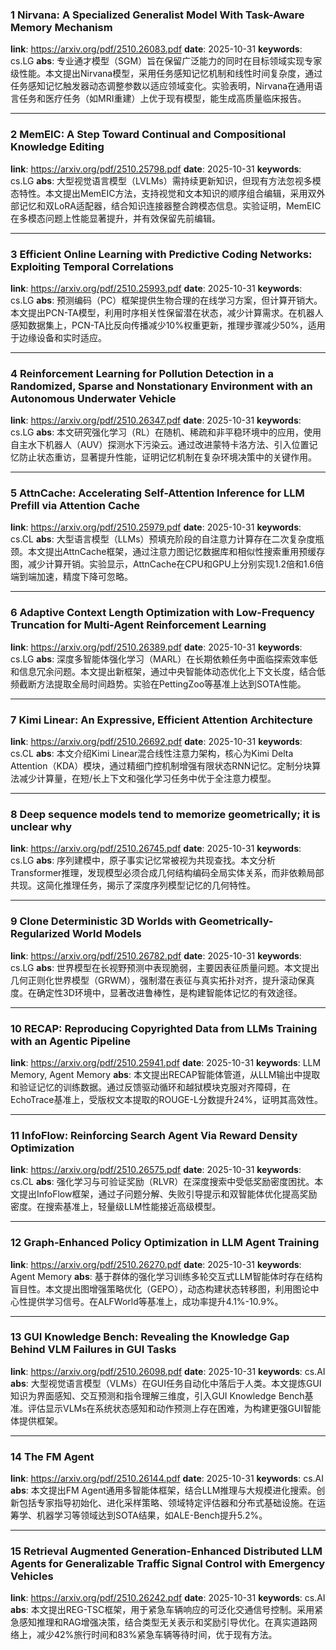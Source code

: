 ### 1 Nirvana: A Specialized Generalist Model With Task-Aware Memory Mechanism

**link**: https://arxiv.org/pdf/2510.26083.pdf
**date**: 2025-10-31
**keywords**: cs.LG
**abs**: 专业通才模型（SGM）旨在保留广泛能力的同时在目标领域实现专家级性能。本文提出Nirvana模型，采用任务感知记忆机制和线性时间复杂度，通过任务感知记忆触发器动态调整参数以适应领域变化。实验表明，Nirvana在通用语言任务和医疗任务（如MRI重建）上优于现有模型，能生成高质量临床报告。

---

### 2 MemEIC: A Step Toward Continual and Compositional Knowledge Editing

**link**: https://arxiv.org/pdf/2510.25798.pdf
**date**: 2025-10-31
**keywords**: cs.LG
**abs**: 大型视觉语言模型（LVLMs）需持续更新知识，但现有方法忽视多模态特性。本文提出MemEIC方法，支持视觉和文本知识的顺序组合编辑，采用双外部记忆和双LoRA适配器，结合知识连接器整合跨模态信息。实验证明，MemEIC在多模态问题上性能显著提升，并有效保留先前编辑。

---

### 3 Efficient Online Learning with Predictive Coding Networks: Exploiting Temporal Correlations

**link**: https://arxiv.org/pdf/2510.25993.pdf
**date**: 2025-10-31
**keywords**: cs.LG
**abs**: 预测编码（PC）框架提供生物合理的在线学习方案，但计算开销大。本文提出PCN-TA模型，利用时序相关性保留潜在状态，减少计算需求。在机器人感知数据集上，PCN-TA比反向传播减少10%权重更新，推理步骤减少50%，适用于边缘设备和实时适应。

---

### 4 Reinforcement Learning for Pollution Detection in a Randomized, Sparse and Nonstationary Environment with an Autonomous Underwater Vehicle

**link**: https://arxiv.org/pdf/2510.26347.pdf
**date**: 2025-10-31
**keywords**: cs.LG
**abs**: 本文研究强化学习（RL）在随机、稀疏和非平稳环境中的应用，使用自主水下机器人（AUV）探测水下污染云。通过改进蒙特卡洛方法、引入位置记忆防止状态重访，显著提升性能，证明记忆机制在复杂环境决策中的关键作用。

---

### 5 AttnCache: Accelerating Self-Attention Inference for LLM Prefill via Attention Cache

**link**: https://arxiv.org/pdf/2510.25979.pdf
**date**: 2025-10-31
**keywords**: cs.CL
**abs**: 大型语言模型（LLMs）预填充阶段的自注意力计算存在二次复杂度瓶颈。本文提出AttnCache框架，通过注意力图记忆数据库和相似性搜索重用预缓存图，减少计算开销。实验显示，AttnCache在CPU和GPU上分别实现1.2倍和1.6倍端到端加速，精度下降可忽略。

---

### 6 Adaptive Context Length Optimization with Low-Frequency Truncation for Multi-Agent Reinforcement Learning

**link**: https://arxiv.org/pdf/2510.26389.pdf
**date**: 2025-10-31
**keywords**: cs.LG
**abs**: 深度多智能体强化学习（MARL）在长期依赖任务中面临探索效率低和信息冗余问题。本文提出新框架，通过中央智能体动态优化上下文长度，结合低频截断方法提取全局时间趋势。实验在PettingZoo等基准上达到SOTA性能。

---

### 7 Kimi Linear: An Expressive, Efficient Attention Architecture

**link**: https://arxiv.org/pdf/2510.26692.pdf
**date**: 2025-10-31
**keywords**: cs.CL
**abs**: 本文介绍Kimi Linear混合线性注意力架构，核心为Kimi Delta Attention（KDA）模块，通过精细门控机制增强有限状态RNN记忆。定制分块算法减少计算量，在短/长上下文和强化学习任务中优于全注意力模型。

---

### 8 Deep sequence models tend to memorize geometrically; it is unclear why

**link**: https://arxiv.org/pdf/2510.26745.pdf
**date**: 2025-10-31
**keywords**: cs.LG
**abs**: 序列建模中，原子事实记忆常被视为共现查找。本文分析Transformer推理，发现模型必须合成几何结构编码全局实体关系，而非依赖局部共现。这简化推理任务，揭示了深度序列模型记忆的几何特性。

---

### 9 Clone Deterministic 3D Worlds with Geometrically-Regularized World Models

**link**: https://arxiv.org/pdf/2510.26782.pdf
**date**: 2025-10-31
**keywords**: cs.LG
**abs**: 世界模型在长视野预测中表现脆弱，主要因表征质量问题。本文提出几何正则化世界模型（GRWM），强制潜在表征与真实拓扑对齐，提升滚动保真度。在确定性3D环境中，显著改进鲁棒性，是构建智能体记忆的有效途径。

---

### 10 RECAP: Reproducing Copyrighted Data from LLMs Training with an Agentic Pipeline

**link**: https://arxiv.org/pdf/2510.25941.pdf
**date**: 2025-10-31
**keywords**: LLM Memory, Agent Memory
**abs**: 本文提出RECAP智能体管道，从LLM输出中提取和验证记忆的训练数据。通过反馈驱动循环和越狱模块克服对齐障碍，在EchoTrace基准上，受版权文本提取的ROUGE-L分数提升24%，证明其高效性。

---

### 11 InfoFlow: Reinforcing Search Agent Via Reward Density Optimization

**link**: https://arxiv.org/pdf/2510.26575.pdf
**date**: 2025-10-31
**keywords**: cs.CL
**abs**: 强化学习与可验证奖励（RLVR）在深度搜索中受低奖励密度困扰。本文提出InfoFlow框架，通过子问题分解、失败引导提示和双智能体优化提高奖励密度。在搜索基准上，轻量级LLM性能接近高级模型。

---

### 12 Graph-Enhanced Policy Optimization in LLM Agent Training

**link**: https://arxiv.org/pdf/2510.26270.pdf
**date**: 2025-10-31
**keywords**: Agent Memory
**abs**: 基于群体的强化学习训练多轮交互式LLM智能体时存在结构盲目性。本文提出图增强策略优化（GEPO），动态构建状态转移图，利用图论中心性提供学习信号。在ALFWorld等基准上，成功率提升4.1%-10.9%。

---

### 13 GUI Knowledge Bench: Revealing the Knowledge Gap Behind VLM Failures in GUI Tasks

**link**: https://arxiv.org/pdf/2510.26098.pdf
**date**: 2025-10-31
**keywords**: cs.AI
**abs**: 大型视觉语言模型（VLMs）在GUI任务自动化中落后于人类。本文提炼GUI知识为界面感知、交互预测和指令理解三维度，引入GUI Knowledge Bench基准。评估显示VLMs在系统状态感知和动作预测上存在困难，为构建更强GUI智能体提供框架。

---

### 14 The FM Agent

**link**: https://arxiv.org/pdf/2510.26144.pdf
**date**: 2025-10-31
**keywords**: cs.AI
**abs**: 本文提出FM Agent通用多智能体框架，结合LLM推理与大规模进化搜索。创新包括专家指导初始化、进化采样策略、领域特定评估器和分布式基础设施。在运筹学、机器学习等领域达到SOTA结果，如ALE-Bench提升5.2%。

---

### 15 Retrieval Augmented Generation-Enhanced Distributed LLM Agents for Generalizable Traffic Signal Control with Emergency Vehicles

**link**: https://arxiv.org/pdf/2510.26242.pdf
**date**: 2025-10-31
**keywords**: cs.AI
**abs**: 本文提出REG-TSC框架，用于紧急车辆响应的可泛化交通信号控制。采用紧急感知推理和RAG增强决策，结合类型无关表示和奖励引导优化。在真实道路网络上，减少42%旅行时间和83%紧急车辆等待时间，优于现有方法。